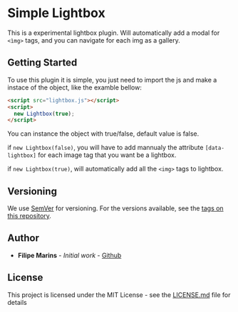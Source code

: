 # Simple Lightbox

This is a experimental lightbox plugin. Will automatically add a modal for `<ìmg>` tags, and you can navigate for each img as a gallery.

## Getting Started

To use this plugin it is simple, you just need to import the js and make a instace of the object, like the examble bellow:

```html
<script src="lightbox.js"></script>
<script>
  new Lightbox(true);
</script>
```

You can instance the object with true/false, default value is false.

if ```new Lightbox(false)```, you will have to add mannualy the attribute ``[data-lightbox]`` for each image tag that you want be a lightbox.

if ```new Lightbox(true)```, will automatically add all the `<img>` tags to lightbox.

## Versioning

We use [SemVer](http://semver.org/) for versioning. For the versions available, see the [tags on this repository](https://github.com/your/project/tags).

## Author

* **Filipe Marins** - *Initial work* - [Github](https://github.com/filipemarins)

## License

This project is licensed under the MIT License - see the [LICENSE.md](LICENSE.md) file for details
